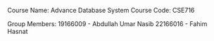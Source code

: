 Course Name: Advance Database System
Course Code: CSE716

Group Members:
19166009 - Abdullah Umar Nasib
22166016 - Fahim Hasnat
